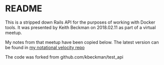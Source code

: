 # README

This is a stripped down Rails API for the purposes of working with Docker tools. It was presented by Keith Beckman on 2018.02.11 as part of a virtual meetup.

My notes from that meetup have been copied below. The latest version can be found in [my notational velocity repo](https://github.com/paulbaker3/notational_notes/blob/master/No%20Noobs%20Meetup%20Notes.md)

The code was forked from github.com/kbeckman/test_api
